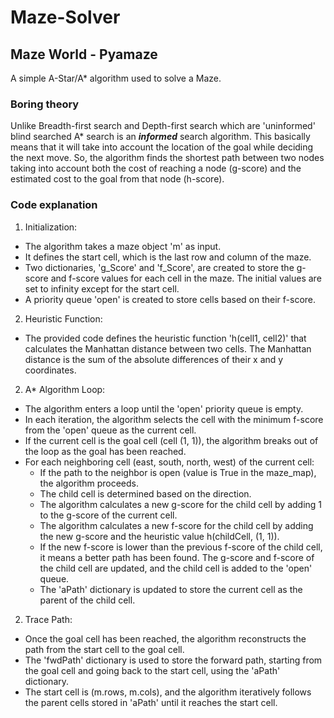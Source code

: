 # Maze-Solver

## Maze World - Pyamaze

A simple A-Star/A* algorithm used to solve a Maze. 

### Boring theory

Unlike Breadth-first search and Depth-first search which are 'uninformed' blind searched A* search is an ***informed*** search algorithm. This basically means that it will take into account the 
location of the goal while deciding the next move. So, the algorithm finds the shortest path between two nodes taking into account both the cost of reaching a node (g-score) and the estimated 
cost to the goal from that node (h-score).

### Code explanation

1. Initialization:

- The algorithm takes a maze object 'm' as input.
- It defines the start cell, which is the last row and column of the maze.
- Two dictionaries, 'g_Score' and 'f_Score', are created to store the g-score and f-score values for each cell in the maze. The initial values are set to infinity except for the start cell.
- A priority queue 'open' is created to store cells based on their f-score.

2. Heuristic Function:

- The provided code defines the heuristic function 'h(cell1, cell2)' that calculates the Manhattan distance between two cells. 
  The Manhattan distance is the sum of the absolute differences of their x and y coordinates.

2. A* Algorithm Loop:

- The algorithm enters a loop until the 'open' priority queue is empty.
- In each iteration, the algorithm selects the cell with the minimum f-score from the 'open' queue as the current cell.
- If the current cell is the goal cell (cell (1, 1)), the algorithm breaks out of the loop as the goal has been reached.
- For each neighboring cell (east, south, north, west) of the current cell:
   - If the path to the neighbor is open (value is True in the maze_map), the algorithm proceeds.
   - The child cell is determined based on the direction.
   - The algorithm calculates a new g-score for the child cell by adding 1 to the g-score of the current cell.
   - The algorithm calculates a new f-score for the child cell by adding the new g-score and the heuristic value h(childCell, (1, 1)).
   - If the new f-score is lower than the previous f-score of the child cell, it means a better path has been found. The g-score and f-score of the child cell are updated, and the child cell is added to the 'open' queue.
   - The 'aPath' dictionary is updated to store the current cell as the parent of the child cell.

2. Trace Path:

- Once the goal cell has been reached, the algorithm reconstructs the path from the start cell to the goal cell.
- The 'fwdPath' dictionary is used to store the forward path, starting from the goal cell and going back to the start cell, using the 'aPath' dictionary.
- The start cell is (m.rows, m.cols), and the algorithm iteratively follows the parent cells stored in 'aPath' until it reaches the start cell.
